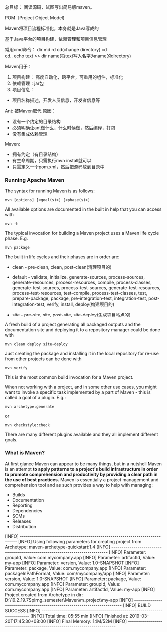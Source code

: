 总目标：
阅读源码，试图写出简易版maven。

POM（Project Object Model)

Maven将项目流程标准化，本身就是Java写成的

基于Java平台的项目构建，依赖管理和项目信息管理

常用cmd命令：
dir
md
rd
cd(change directory)
cd\
cd..
echo text  >> dir name(将text写入名字为name的directory)

Maven用于：
1. 项目构建：
高度自动化，跨平台，可重用的组件，标准化
2. 依赖管理：jar包
3. 项目信息：
- 项目名称描述，开发人员信息，开发者信息等

Ant:
被Maven取代
原因：
- 没有一个约定的目录结构
- 必须明确让ant做什么，什么时候做，然后编译，打包
- 没有集成依赖管理

Maven:
- 拥有约定（有目录结构）
- 有生命周期，只需执行mvn install就可以
- 只需定义一个pom.xml，然后把源码放到目录中

### Running Apache Maven
The syntax for running Maven is as follows:
```
mvn [options] [<goal(s)>] [<phase(s)>]
```

All available options are documented in the built in help that you can access with
```
mvn -h
```

The typical invocation for building a Maven project uses a Maven life cycle phase. E.g.
```
mvn package
```

The built in life cycles and their phases are in order are:

- clean - pre-clean, clean, post-clean(清理项目的)

- default - validate, initialize, generate-sources, process-sources, generate-resources, process-resources, compile, process-classes, generate-test-sources, process-test-sources, generate-test-resources, process-test-resources, test-compile, process-test-classes, test, prepare-package, package, pre-integration-test, integration-test, post-integration-test, verify, install, deploy(构建项目的)

- site - pre-site, site, post-site, site-deploy(生成项目站点的)

A fresh build of a project generating all packaged outputs and the documentation site and deploying it to a repository manager could be done with

```
mvn clean deploy site-deploy
```

Just creating the package and installing it in the local repository for re-use from other projects can be done with

```
mvn verify
```

This is the most common build invocation for a Maven project.

When not working with a project, and in some other use cases, you might want to invoke a specific task implemented by a part of Maven - this is called a goal of a plugin. E.g.:

```
mvn archetype:generate
```
or

```
mvn checkstyle:check
```

There are many different plugins available and they all implement different goals.

### What is Maven?
At first glance Maven can appear to be many things, but in a nutshell Maven is an attempt **to apply patterns to a project's build infrastructure in order to promote comprehension and productivity by providing a clear path in the use of best practices.** Maven is essentially a project management and comprehension tool and as such provides a way to help with managing:

- Builds
- Documentation
- Reporting
- Dependencies
- SCMs
- Releases
- Distribution

[INFO] ----------------------------------------------------------------------------
[INFO] Using following parameters for creating project from Archetype: maven-archetype-quickstart:1.4
[INFO] ----------------------------------------------------------------------------
[INFO] Parameter: groupId, Value: com.mycompany.app
[INFO] Parameter: artifactId, Value: my-app
[INFO] Parameter: version, Value: 1.0-SNAPSHOT
[INFO] Parameter: package, Value: com.mycompany.app
[INFO] Parameter: packageInPathFormat, Value: com/mycompany/app
[INFO] Parameter: version, Value: 1.0-SNAPSHOT
[INFO] Parameter: package, Value: com.mycompany.app
[INFO] Parameter: groupId, Value: com.mycompany.app
[INFO] Parameter: artifactId, Value: my-app
[INFO] Project created from Archetype in dir: D:\19.2_19.7Spirng_semester\Maven\m_project\my-app
[INFO] ------------------------------------------------------------------------
[INFO] BUILD SUCCESS
[INFO] ------------------------------------------------------------------------
[INFO] Total time: 05:55 min
[INFO] Finished at: 2019-03-20T17:45:30+08:00
[INFO] Final Memory: 14M/52M
[INFO] ------------------------------------------------------------------------

